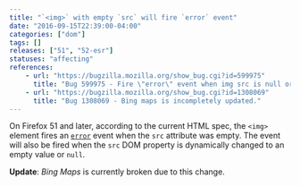 ```yaml
---
title: "`<img>` with empty `src` will fire `error` event"
date: "2016-09-15T22:39:00-04:00"
categories: ["dom"]
tags: []
releases: ["51", "52-esr"]
statuses: "affecting"
references:
    - url: "https://bugzilla.mozilla.org/show_bug.cgi?id=599975"
      title: "Bug 599975 - Fire \"error\" event when img src is null or empty"
    - url: "https://bugzilla.mozilla.org/show_bug.cgi?id=1308069"
      title: "Bug 1308069 - Bing maps is incompletely updated."
---
```

On Firefox 51 and later, according to the current HTML spec, the `<img>` element fires an [`error`](https://developer.mozilla.org/docs/Web/Events/error) event when the `src` attribute was empty. The event will also be fired when the `src` DOM property is dynamically changed to an empty value or `null`.

**Update**: *Bing Maps* is currently broken due to this change.
